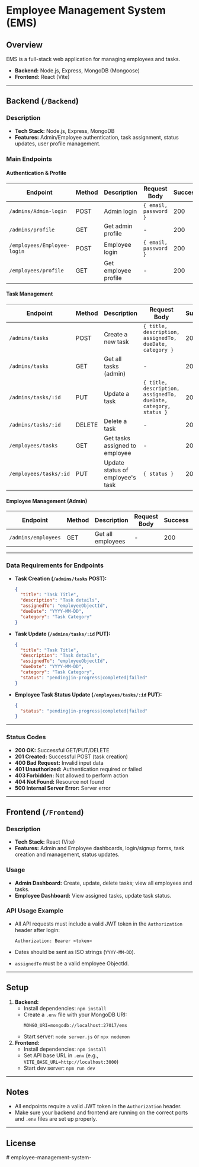 # Employee Management System (EMS)

## Overview

EMS is a full-stack web application for managing employees and tasks.

- **Backend:** Node.js, Express, MongoDB (Mongoose)
- **Frontend:** React (Vite)

---

## Backend (`/Backend`)

### Description

- **Tech Stack:** Node.js, Express, MongoDB
- **Features:** Admin/Employee authentication, task assignment, status updates, user profile management.

### Main Endpoints

#### Authentication & Profile

| Endpoint                    | Method | Description          | Request Body          | Success | Error Status |
|-----------------------------|--------|----------------------|----------------------|---------|-------------|
| `/admins/Admin-login`       | POST   | Admin login          | `{ email, password }`| 200     | 400, 401    |
| `/admins/profile`           | GET    | Get admin profile    | -                    | 200     | 401         |
| `/employees/Employee-login` | POST   | Employee login       | `{ email, password }`| 200     | 400, 401    |
| `/employees/profile`        | GET    | Get employee profile | -                    | 200     | 401         |

#### Task Management

| Endpoint               | Method | Description                      | Request Body                                                    | Success | Error Status  |
|------------------------|--------|----------------------------------|-----------------------------------------------------------------|---------|--------------|
| `/admins/tasks`        | POST   | Create a new task                | `{ title, description, assignedTo, dueDate, category }`         | 201     | 400, 500     |
| `/admins/tasks`        | GET    | Get all tasks (admin)            | -                                                               | 200     | 401, 500     |
| `/admins/tasks/:id`    | PUT    | Update a task                    | `{ title, description, assignedTo, dueDate, category, status }` | 200     | 400, 404, 500|
| `/admins/tasks/:id`    | DELETE | Delete a task                    | -                                                               | 200     | 404, 500     |
| `/employees/tasks`     | GET    | Get tasks assigned to employee   | -                                                               | 200     | 401, 500     |
| `/employees/tasks/:id` | PUT    | Update status of employee's task | `{ status }`                                                    | 200     | 403, 404, 500|

#### Employee Management (Admin)

| Endpoint            | Method | Description       | Request Body | Success | Error Status |
|---------------------|--------|-------------------|--------------|---------|-------------|
| `/admins/employees` | GET    | Get all employees | -            | 200     | 401, 500    |

---

### Data Requirements for Endpoints

- **Task Creation (`/admins/tasks` POST):**
  ```json
  {
    "title": "Task Title",
    "description": "Task details",
    "assignedTo": "employeeObjectId",
    "dueDate": "YYYY-MM-DD",
    "category": "Task Category"
  }
  ```
- **Task Update (`/admins/tasks/:id` PUT):**
  ```json
  {
    "title": "Task Title",
    "description": "Task details",
    "assignedTo": "employeeObjectId",
    "dueDate": "YYYY-MM-DD",
    "category": "Task Category",
    "status": "pending|in-progress|completed|failed"
  }
  ```
- **Employee Task Status Update (`/employees/tasks/:id` PUT):**
  ```json
  {
    "status": "pending|in-progress|completed|failed"
  }
  ```

---

### Status Codes

- **200 OK:** Successful GET/PUT/DELETE
- **201 Created:** Successful POST (task creation)
- **400 Bad Request:** Invalid input data
- **401 Unauthorized:** Authentication required or failed
- **403 Forbidden:** Not allowed to perform action
- **404 Not Found:** Resource not found
- **500 Internal Server Error:** Server error

---

## Frontend (`/Frontend`)

### Description

- **Tech Stack:** React (Vite)
- **Features:** Admin and Employee dashboards, login/signup forms, task creation and management, status updates.

### Usage

- **Admin Dashboard:** Create, update, delete tasks; view all employees and tasks.
- **Employee Dashboard:** View assigned tasks, update task status.

### API Usage Example

- All API requests must include a valid JWT token in the `Authorization` header after login:
  ```
  Authorization: Bearer <token>
  ```

- Dates should be sent as ISO strings (`YYYY-MM-DD`).
- `assignedTo` must be a valid employee ObjectId.

---

## Setup

1. **Backend:**
   - Install dependencies: `npm install`
   - Create a `.env` file with your MongoDB URI:  
     ```
     MONGO_URI=mongodb://localhost:27017/ems
     ```
   - Start server: `node server.js` or `npx nodemon`
2. **Frontend:**
   - Install dependencies: `npm install`
   - Set API base URL in `.env` (e.g., `VITE_BASE_URL=http://localhost:3000`)
   - Start dev server: `npm run dev`

---

## Notes

- All endpoints require a valid JWT token in the `Authorization` header.
- Make sure your backend and frontend are running on the correct ports and `.env` files are set up properly.

---

## License
#   e m p l o y e e - m a n a g e m e n t - s y s t e m -  
 